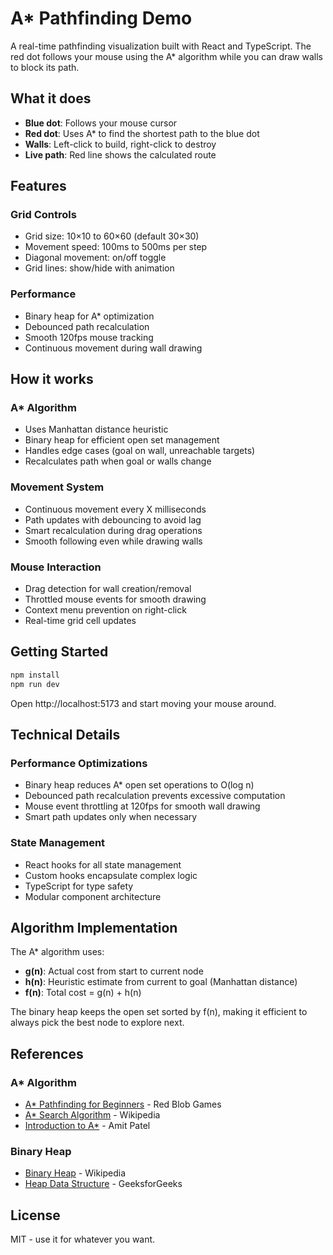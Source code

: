 # A\* Pathfinding Demo

A real-time pathfinding visualization built with React and TypeScript. The red dot follows your mouse using the A\* algorithm while you can draw walls to block its path.

## What it does

- **Blue dot**: Follows your mouse cursor
- **Red dot**: Uses A\* to find the shortest path to the blue dot
- **Walls**: Left-click to build, right-click to destroy
- **Live path**: Red line shows the calculated route

## Features

### Grid Controls

- Grid size: 10×10 to 60×60 (default 30×30)
- Movement speed: 100ms to 500ms per step
- Diagonal movement: on/off toggle
- Grid lines: show/hide with animation

### Performance

- Binary heap for A\* optimization
- Debounced path recalculation
- Smooth 120fps mouse tracking
- Continuous movement during wall drawing

## How it works

### A\* Algorithm

- Uses Manhattan distance heuristic
- Binary heap for efficient open set management
- Handles edge cases (goal on wall, unreachable targets)
- Recalculates path when goal or walls change

### Movement System

- Continuous movement every X milliseconds
- Path updates with debouncing to avoid lag
- Smart recalculation during drag operations
- Smooth following even while drawing walls

### Mouse Interaction

- Drag detection for wall creation/removal
- Throttled mouse events for smooth drawing
- Context menu prevention on right-click
- Real-time grid cell updates

## Getting Started

```bash
npm install
npm run dev
```

Open http://localhost:5173 and start moving your mouse around.

## Technical Details

### Performance Optimizations

- Binary heap reduces A\* open set operations to O(log n)
- Debounced path recalculation prevents excessive computation
- Mouse event throttling at 120fps for smooth wall drawing
- Smart path updates only when necessary

### State Management

- React hooks for all state management
- Custom hooks encapsulate complex logic
- TypeScript for type safety
- Modular component architecture

## Algorithm Implementation

The A\* algorithm uses:

- **g(n)**: Actual cost from start to current node
- **h(n)**: Heuristic estimate from current to goal (Manhattan distance)
- **f(n)**: Total cost = g(n) + h(n)

The binary heap keeps the open set sorted by f(n), making it efficient to always pick the best node to explore next.

## References

### A\* Algorithm

- [A\* Pathfinding for Beginners](https://www.redblobgames.com/pathfinding/a-star/introduction.html) - Red Blob Games
- [A\* Search Algorithm](https://en.wikipedia.org/wiki/A*_search_algorithm) - Wikipedia
- [Introduction to A\*](https://theory.stanford.edu/~amitp/GameProgramming/AStarComparison.html) - Amit Patel

### Binary Heap

- [Binary Heap](https://en.wikipedia.org/wiki/Binary_heap) - Wikipedia
- [Heap Data Structure](https://www.geeksforgeeks.org/heap-data-structure/) - GeeksforGeeks

## License

MIT - use it for whatever you want.
